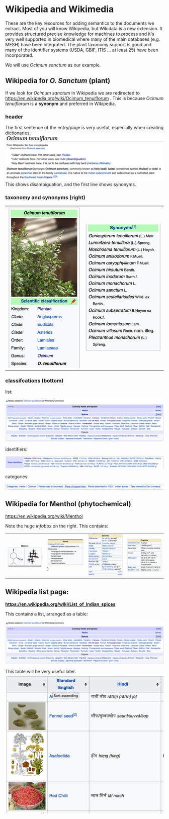 # Wikipedia and Wikimedia

These are the key resources for adding semantics to the documents we extract. Most of you will know Wikipedia, but Wikidata is a new
extension. It provides structured precise knowledge for machines to process and it's very well supported in biomedical where many of the main 
databases (e.g. MESH) have been integrated. The plant taxonomy support is good and many of the identifier systems (USDA, GBIF, ITIS ... at least 25) have been 
incorporated.

We will use *Ocimum sanctum* as our example.

## Wikipedia for *O. Sanctum* (plant)

If we look for *Ocimum sanctum* in Wikipedia we are redirected to
https://en.wikipedia.org/wiki/Ocimum_tenuiflorum .
This is because *Ocimum tenuiflorum* is a **synonym** and preferred in Wikipedia. 


### header
The first sentence of the entry/page is very useful, especially when creating dictionaries.
![](./wp_header.png)
This shows disambiguation, and the first line shows synonyms.
### taxonomy and synonyms (right)

<table>
<tr><td><img src="./wp_taxonomy.png" height="50%"/></td><td><img src="./wp_synonyms.png" style="height:50%;"/></td></tr>
</table>


### classifcations (bottom)

list:

![](./wp_listofspices.png)

identifiers:

![](./wp_identifiers.png)

categories:

![](./wp_categories.png)

## Wikipedia for Menthol (phytochemical)

https://en.wikipedia.org/wiki/Menthol

Note the huge *infobox* on the right. This contains:
<table>
<tr>
  <td><img src="./wp_formula.png"/></td>
  <td><img src="./wp_names.png"/>)</td>
  <td><img src="./wp_chemids.png"/></td>
  <td><img src="./wp_properties.png"/></td>
  </tr>
</table>

## Wikipedia list page:
**https://en.wikipedia.org/wiki/List_of_Indian_spices**

This contains a list, arranged as a table:

<img src="./wp_listofspices.png"/>

This table will be very useful later.
<img src="./wp_listofspicestable.png"/>






